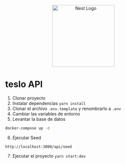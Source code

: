 <p align="center">
  <a href="http://nestjs.com/" target="blank"><img src="https://nestjs.com/img/logo-small.svg" width="200" alt="Nest Logo" /></a>
</p>

# teslo API

1. Clonar proyecto
2. Instalar dependencias `yarn install`
3. Clonar el archivo `.env.template` y renombrarlo a `.env`
4. Cambiar las variables de entorno
5. Levantar la base de datos

```bash
docker-compose up -d
```

6. Ejecutar Seed

```
http://localhost:3000/api/seed
```

7. Ejecutar el proyecto `yarn start:dev`
